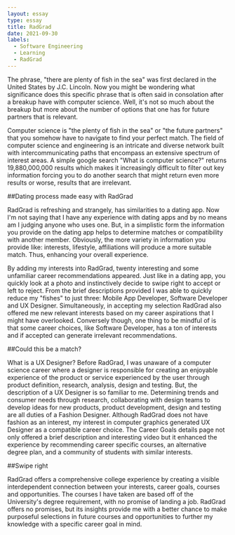 ```yaml
---
layout: essay
type: essay
title: RadGrad
date: 2021-09-30
labels: 
  - Software Engineering
  - Learning
  - RadGrad
---
```


The phrase, "there are plenty of fish in the sea" was first declared in the United States by J.C. Lincoln. Now you might be wondering what significance does this specific phrase that is often said in consolation after a breakup have with computer science. Well, it's not so much about the breakup but more about the number of options that one has for future partners that is relevant. 

Computer science is "the plenty of fish in the sea" or "the future partners" that you somehow have to navigate to find your perfect match. The field of computer science and engineering is an intricate and diverse network built with intercommunicating paths that encompass an extensive spectrum of interest areas. A simple google search "What is computer science?" returns 19,880,000,000 results which makes it increasingly difficult to filter out key information forcing you to do another search that might return even more results or worse, results that are irrelevant. 

##Dating process made easy with RadGrad

RadGrad is refreshing and strangely, has similarities to a dating app. Now I'm not saying that I have any experience with dating apps and by no means am I judging anyone who uses one. But, in a simplistic form the information you provide on the dating app helps to determine matches or compatibility with another member. Obviously, the more variety in information you provide like: interests, lifestyle, affiliations will produce a more suitable match. Thus, enhancing your overall experience.

By adding my interests into RadGrad, twenty interesting and some unfamiliar career recommendations appeared. Just like in a dating app, you quickly look at a photo and instinctively decide to swipe right to accept or left to reject. From the brief descriptions provided I was able to quickly reduce my "fishes" to just three: Mobile App Developer, Software Developer and UX Designer. Simultaneously, in accepting my selection RadGrad also offered me new relevant interests based on my career aspirations that I might have overlooked. Conversely though, one thing to be mindful of is that some career choices, like Software Developer, has a ton of interests and if accepted can generate irrelevant recommendations.

##Could this be a match?

What is a UX Designer? Before RadGrad, I was unaware of a computer science career where a designer is responsible for creating an enjoyable experience of the product or service experienced by the user through product definition, research, analysis, design and testing. But, the description of a UX Designer  is so familiar to me. Determining trends and consumer needs through research, collaborating with design teams to develop ideas for new products, product development, design and testing are all duties of a Fashion Designer. Although RadGrad does not have fashion as an interest, my interest in computer graphics generated UX Designer as a compatible career choice. The Career Goals details page not only offered a brief description and interesting video but it enhanced the experience by recommending career specific courses, an alternative degree plan, and a community of students with similar interests. 

##Swipe right

RadGrad offers a comprehensive college experience by creating a visible interdependent connection between your interests, career goals, courses and opportunities. The courses I have taken are based off of the University's degree requirement, with no promise of landing a job. RadGrad offers no promises, but its insights provide me with a better chance to make purposeful selections in future courses and opportunities to further my knowledge with a specific career goal in mind. 